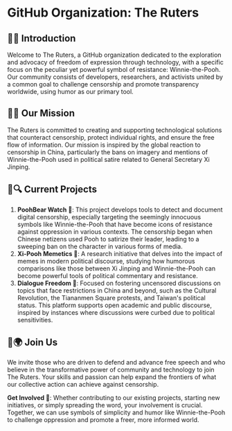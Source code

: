 # GitHub Organization: The Ruters

## 🎉🚀 Introduction

Welcome to The Ruters, a GitHub organization dedicated to the exploration and advocacy of freedom of expression through technology, with a specific focus on the peculiar yet powerful symbol of resistance: Winnie-the-Pooh. Our community consists of developers, researchers, and activists united by a common goal to challenge censorship and promote transparency worldwide, using humor as our primary tool.

## 🎯💡 Our Mission

The Ruters is committed to creating and supporting technological solutions that counteract censorship, protect individual rights, and ensure the free flow of information. Our mission is inspired by the global reaction to censorship in China, particularly the bans on imagery and mentions of Winnie-the-Pooh used in political satire related to General Secretary Xi Jinping.

## 🐻🔍 Current Projects

1. **PoohBear Watch 🧐**: This project develops tools to detect and document digital censorship, especially targeting the seemingly innocuous symbols like Winnie-the-Pooh that have become icons of resistance against oppression in various contexts. The censorship began when Chinese netizens used Pooh to satirize their leader, leading to a sweeping ban on the character in various forms of media.
2. **Xi-Pooh Memetics 🤣**: A research initiative that delves into the impact of memes in modern political discourse, studying how humorous comparisons like those between Xi Jinping and Winnie-the-Pooh can become powerful tools of political commentary and resistance.
3. **Dialogue Freedom 📢**: Focused on fostering uncensored discussions on topics that face restrictions in China and beyond, such as the Cultural Revolution, the Tiananmen Square protests, and Taiwan's political status. This platform supports open academic and public discourse, inspired by instances where discussions were curbed due to political sensitivities.

## 👫🌍 Join Us

We invite those who are driven to defend and advance free speech and who believe in the transformative power of community and technology to join The Ruters. Your skills and passion can help expand the frontiers of what our collective action can achieve against censorship.

**Get Involved 🤝**: Whether contributing to our existing projects, starting new initiatives, or simply spreading the word, your involvement is crucial. Together, we can use symbols of simplicity and humor like Winnie-the-Pooh to challenge oppression and promote a freer, more informed world.